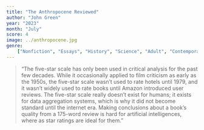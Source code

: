 ```yaml
---
title: "The Anthropocene Reviewed"
author: "John Green"
year: "2023"
month: "July"
score: 4
image: ../anthropocene.jpg
genre:
    ["Nonfiction", "Essays", "History", "Science", "Adult", "Contemporary", "Biography"]
---
```


> “The five-star scale has only been used in critical analysis for the past few decades. While it occasionally applied to film criticism as early as the 1950s, the five-star scale wasn’t used to rate hotels until 1979, and it wasn’t widely used to rate books until Amazon introduced user reviews. The five-star scale really doesn’t exist for humans; it exists for data aggregation systems, which is why it did not become standard until the internet era. Making conclusions about a book’s quality from a 175-word review is hard for artificial intelligences, where as star ratings are ideal for them.”
